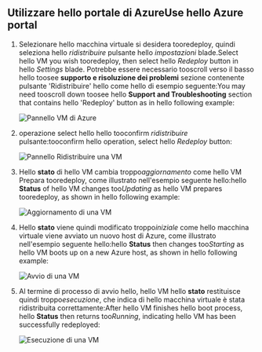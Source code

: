 ## <a name="use-hello-azure-portal"></a><span data-ttu-id="1dd19-101">Utilizzare hello portale di Azure</span><span class="sxs-lookup"><span data-stu-id="1dd19-101">Use hello Azure portal</span></span>
1. <span data-ttu-id="1dd19-102">Selezionare hello macchina virtuale si desidera tooredeploy, quindi seleziona hello *ridistribuire* pulsante hello *impostazioni* blade.</span><span class="sxs-lookup"><span data-stu-id="1dd19-102">Select hello VM you wish tooredeploy, then select hello *Redeploy* button in hello *Settings* blade.</span></span> <span data-ttu-id="1dd19-103">Potrebbe essere necessario tooscroll verso il basso hello toosee **supporto e risoluzione dei problemi** sezione contenente pulsante 'Ridistribuire' hello come hello di esempio seguente:</span><span class="sxs-lookup"><span data-stu-id="1dd19-103">You may need tooscroll down toosee hello **Support and Troubleshooting** section that contains hello 'Redeploy' button as in hello following example:</span></span>
   
    ![Pannello VM di Azure](./media/virtual-machines-common-redeploy-to-new-node/vmoverview.png)
2. <span data-ttu-id="1dd19-105">operazione select hello hello tooconfirm *ridistribuire* pulsante:</span><span class="sxs-lookup"><span data-stu-id="1dd19-105">tooconfirm hello operation, select hello *Redeploy* button:</span></span>
   
    ![Pannello Ridistribuire una VM](./media/virtual-machines-common-redeploy-to-new-node/redeployvm.png)
3. <span data-ttu-id="1dd19-107">Hello **stato** di hello VM cambia troppo*aggiornamento* come hello VM Prepara tooredeploy, come illustrato nell'esempio seguente hello:</span><span class="sxs-lookup"><span data-stu-id="1dd19-107">hello **Status** of hello VM changes too*Updating* as hello VM prepares tooredeploy, as shown in hello following example:</span></span>
   
    ![Aggiornamento di una VM](./media/virtual-machines-common-redeploy-to-new-node/vmupdating.png)
4. <span data-ttu-id="1dd19-109">Hello **stato** viene quindi modificato troppo*iniziale* come hello macchina virtuale viene avviato un nuovo host di Azure, come illustrato nell'esempio seguente hello:</span><span class="sxs-lookup"><span data-stu-id="1dd19-109">hello **Status** then changes too*Starting* as hello VM boots up on a new Azure host, as shown in hello following example:</span></span>
   
    ![Avvio di una VM](./media/virtual-machines-common-redeploy-to-new-node/vmstarting.png)
5. <span data-ttu-id="1dd19-111">Al termine di processo di avvio hello, hello VM hello **stato** restituisce quindi troppo*esecuzione*, che indica di hello macchina virtuale è stata ridistribuita correttamente:</span><span class="sxs-lookup"><span data-stu-id="1dd19-111">After hello VM finishes hello boot process, hello **Status** then returns too*Running*, indicating hello VM has been successfully redeployed:</span></span>
   
    ![Esecuzione di una VM](./media/virtual-machines-common-redeploy-to-new-node/vmrunning.png)

